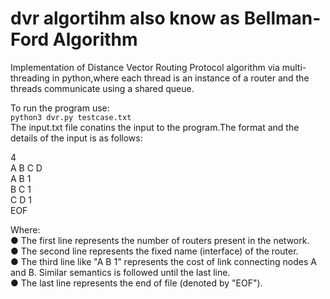 # dvr algortihm also know as Bellman-Ford Algorithm
Implementation of Distance Vector Routing Protocol algorithm via multi-threading in python,where each thread is an instance of a router and the threads communicate using a shared queue.<br>

To run the program use:<br>
`python3 dvr.py testcase.txt`<br>
The input.txt file conatins the input to the program.The format and the details of the input is as follows:<br>

4<br>
A B C D<br>
A B 1<br>
B C 1<br>
C D 1<br>
EOF<br>

Where:<br>
● The first line represents the number of routers present in the network.<br>
● The second line represents the fixed name (interface) of the router.<br>
● The third line like "A B 1" represents the cost of link connecting nodes A and B. Similar semantics is followed until the last line.<br>
● The last line represents the end of file (denoted by "EOF").<br>
